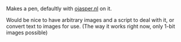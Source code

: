 
Makes a pen, defaultly with [ojasper.nl](http://www.ojasper.nl/) on it.

Would be nice to have arbitrary images and a script to deal with it, or
convert text to images for use. 
(The way it works right now, only 1-bit images possible)

